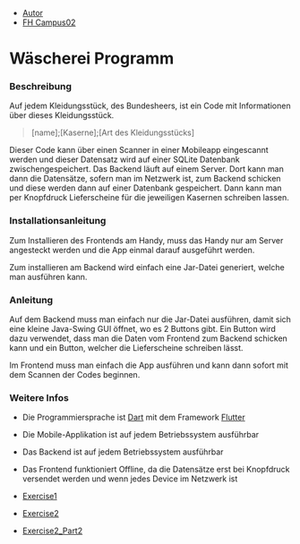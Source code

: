 - [Autor](https://github.com/thomas-weissl?tab=repositories)
- [FH Campus02](https://www.campus02.at/)

# **Wäscherei Programm**
### Beschreibung
Auf jedem Kleidungsstück, des Bundesheers, ist ein Code mit Informationen über dieses Kleidungsstück.

> [name];[Kaserne];[Art des Kleidungsstücks]

Dieser Code kann über einen Scanner in einer Mobileapp eingescannt werden und dieser Datensatz wird auf einer SQLite Datenbank zwischengespeichert. Das Backend läuft auf einem Server. Dort kann man dann die Datensätze, sofern man im Netzwerk ist, zum Backend schicken und diese werden dann auf einer Datenbank gespeichert. Dann kann man per Knopfdruck Lieferscheine für die jeweiligen Kasernen schreiben lassen.

### Installationsanleitung
Zum Installieren des Frontends am Handy, muss das Handy nur am Server angesteckt werden und die App einmal darauf ausgeführt werden.

Zum installieren am Backend wird einfach eine Jar-Datei generiert, welche man ausführen kann.

### Anleitung
Auf dem Backend muss man einfach nur die Jar-Datei ausführen, damit sich eine kleine Java-Swing GUI öffnet, wo es 2 Buttons gibt. Ein Button wird dazu verwendet, dass man die Daten vom Frontend zum Backend schicken kann und ein Button, welcher die Lieferscheine schreiben lässt.

Im Frontend muss man einfach die App ausführen und kann dann sofort mit dem Scannen der Codes beginnen.

### Weitere Infos
- Die Programmiersprache ist [Dart](https://flutter.dev/) mit dem Framework [Flutter](https://flutter.dev/)
- Die Mobile-Applikation ist auf jedem Betriebssystem ausführbar
- Das Backend ist auf jedem Betriebssystem ausführbar
- Das Frontend funktioniert Offline, da die Datensätze erst bei Knopfdruck versendet werden und wenn jedes Device im Netzwerk ist

- [Exercise1](exercise1.md)
- [Exercise2](exercise2.md)
- [Exercise2_Part2](exercise2_part2.md)